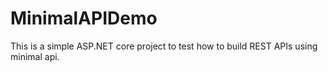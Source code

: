 # MinimalAPIDemo
This is a simple ASP.NET core project to test how to build REST APIs using minimal api.